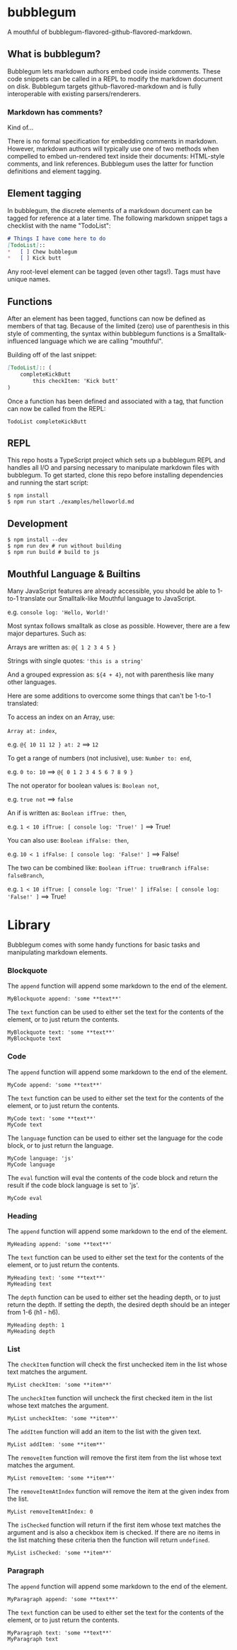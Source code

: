 # bubblegum

A mouthful of bubblegum-flavored-github-flavored-markdown.

## What is bubblegum?

Bubblegum lets markdown authors embed code inside comments. These code snippets can be called in a REPL to modify the 
markdown document on disk. Bubblegum targets github-flavored-markdown and is fully interoperable with existing 
parsers/renderers.

### Markdown has comments?

Kind of...

There is no formal specification for embedding comments in markdown. However, markdown authors will typically
use one of two methods when compelled to embed un-rendered text inside their documents: HTML-style comments, and link 
references. Bubblegum uses the latter for function definitions and element tagging. 

## Element tagging

In bubblegum, the discrete elements of a markdown document can be tagged for reference at a later time. The following
markdown snippet tags a checklist with the name "TodoList":
```markdown
# Things I have come here to do
[TodoList]::
*   [ ] Chew bubblegum
*   [ ] Kick butt
```

Any root-level element can be tagged (even other tags!). Tags must have unique names.

## Functions

After an element has been tagged, functions can now be defined as members of that tag. Because of the limited (zero) use of
parenthesis in this style of commenting, the syntax within bubblegum functions is a Smalltalk-influenced language
which we are calling "mouthful".

Building off of the last snippet:
```markdown
[TodoList]:: (
    completeKickButt
        this checkItem: 'Kick butt'
)
```

Once a function has been defined and associated with a tag, that function can now be called from the REPL:

```smalltalk
TodoList completeKickButt
```

## REPL

This repo hosts a TypeScript project which sets up a bubblegum REPL and handles all I/O and parsing necessary to manipulate
markdown files with bubblegum. To get started, clone this repo before installing dependencies and running the start script:

```shell
$ npm install
$ npm run start ./examples/helloworld.md
```

## Development

```shell
$ npm install --dev
$ npm run dev # run without building
$ npm run build # build to js
```

## Mouthful Language & Builtins

Many JavaScript features are already accessible, you should be able to 1-to-1 translate our Smalltalk-like Mouthful language to JavaScript.

e.g. `console log: 'Hello, World!'`

Most syntax follows smalltalk as close as possible. However, there are a few major departures. Such as:

Arrays are written as: `@{ 1 2 3 4 5 }`

Strings with single quotes: `'this is a string'`

And a grouped expression as: `${4 + 4}`, not with parenthesis like many other languages.

Here are some additions to overcome some things that can't be 1-to-1 translated:

To access an index on an Array, use:

`Array at: index`,

e.g. `@{ 10 11 12 } at: 2` ==> `12`

To get a range of numbers (not inclusive), use: `Number to: end`,

e.g. `0 to: 10` ==> `@{ 0 1 2 3 4 5 6 7 8 9 }`

The not operator for boolean values is: `Boolean not`,

e.g. `true not` ==> `false`

An if is written as: `Boolean ifTrue: then`,

e.g. `1 < 10 ifTrue: [ console log: 'True!' ]` ==> True!

You can also use: `Boolean ifFalse: then`,

e.g. `10 < 1 ifFalse: [ console log: 'False!' ]` ==> False!

The two can be combined like: `Boolean ifTrue: trueBranch ifFalse: falseBranch`,

e.g. `1 < 10 ifTrue: [ console log: 'True!' ] ifFalse: [ console log: 'False!' ]` ==> True!

# Library

Bubblegum comes with some handy functions for basic tasks and manipulating markdown elements.

### Blockquote

The `append` function will append some markdown to the end of the element.
```smalltalk
MyBlockquote append: 'some **text**'
```
 The `text` function can be used to either set the text for the contents of the element, or to just return the contents.
```smalltalk
MyBlockquote text: 'some **text**'
MyBlockquote text
```

### Code

The `append` function will append some markdown to the end of the element.
```smalltalk
MyCode append: 'some **text**'
```
The `text` function can be used to either set the text for the contents of the element, or to just return the contents.
```smalltalk
MyCode text: 'some **text**'
MyCode text
```
The `language` function can be used to either set the language for the code block, or to just return the language.
```smalltalk
MyCode language: 'js'
MyCode language
```
The `eval` function will eval the contents of the code block and return the result if the code block language is set to 'js'.
```smalltalk
MyCode eval
```

### Heading

The `append` function will append some markdown to the end of the element.
```smalltalk
MyHeading append: 'some **text**'
```
The `text` function can be used to either set the text for the contents of the element, or to just return the contents.
```smalltalk
MyHeading text: 'some **text**'
MyHeading text
```
The `depth` function can be used to either set the heading depth, or to just return the depth. If setting the depth,
the desired depth should be an integer from 1-6 (h1 - h6).
```smalltalk
MyHeading depth: 1
MyHeading depth
```

### List

The `checkItem` function will check the first unchecked item in the list whose text matches the argument.
```smalltalk
MyList checkItem: 'some **item**'
```
The `uncheckItem` function will uncheck the first checked item in the list whose text matches the argument.
```smalltalk
MyList uncheckItem: 'some **item**'
```
The `addItem` function will add an item to the list with the given text.
```smalltalk
MyList addItem: 'some **item**'
```
The `removeItem` function will remove the first item from the list whose text matches the argument.
```smalltalk
MyList removeItem: 'some **item**'
```
The `removeItemAtIndex` function will remove the item at the given index from the list.
```smalltalk
MyList removeItemAtIndex: 0
```
The `isChecked` function will return if the first item whose text matches the argument and is also a checkbox item is
checked. If there are no items in the list matching these criteria then the function will return `undefined`.
```smalltalk
MyList isChecked: 'some **item**'
```

### Paragraph

The `append` function will append some markdown to the end of the element.
```smalltalk
MyParagraph append: 'some **text**'
```
The `text` function can be used to either set the text for the contents of the element, or to just return the contents.
```smalltalk
MyParagraph text: 'some **text**'
MyParagraph text
```
